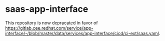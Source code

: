 # saas-app-interface

This repository is now depracated in favor of https://gitlab.cee.redhat.com/service/app-interface/-/blob/master/data/services/app-interface/cicd/ci-ext/saas.yaml.
